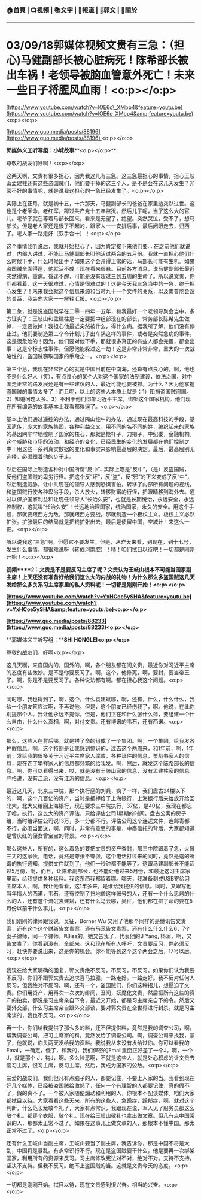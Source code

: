 ###  [:house:首頁](https://github.com/ourhimalayas/home) | [:tv:視頻](https://github.com/ourhimalayas/videos) | [:books:文字](https://github.com/ourhimalayas/txt) | [:newspaper:報道](https://github.com/ourhimalayas/news) | [:eagle:郭文](https://github.com/ourhimalayas/guomedia) | [:pray:關於](https://github.com/ourhimalayas/home/tree/master/about)
---
# **03/09/18郭媒体视频文贵有三急：（担心)马健副部长被心脏病死！陈希部长被出车祸！老领导被脑血管意外死亡！未来一些日子将腥风血雨！<o:p></o:p>**

[https://www.youtube.com/watch?v=lOE6o\_XMbp4&feature=youtu.be](https://www.youtube.com/watch?v=lOE6o_XMbp4&amp;feature=youtu.be)<o:p></o:p>



[https://www.guo.media/posts/88196](https://www.guo.media/posts/88196) <o:p></o:p>



**郭媒体义工听写组：小城故事****<o:p></o:p>**



尊敬的战友们好啊！<o:p></o:p>



这两天啊，文贵有很多担心，因为我这儿有三急。这三急最担心的事情，担心王岐山孟建柱还有这些盗国贼们，他们要干掉的这三个人，是不是会在这几天发生？非常不好的事情呢，就是说我这担心的一急已经发生了。<o:p></o:p>

实际上在正月，就是初十五，十六那天，马健副部长的爸爸在家里边突然过世。这也是个老革命，老红军，蹲过共产党十五年监狱。然后儿子呢，当了这么大的官儿。老爷子就在等着马部长回来，看来是无望了，绝望。突然哭泣，受不了，想马部长。但是老人家还是很了不起的，跟家人一一安排后事，最后闭眼走去，归西了。老人家一路走好（双手合十）！<o:p></o:p>

这个事情我听说后，我就开始担心了，因为肯定接下来他们要….在之前他们就说过，内部人讲过，不能让马健副部长叫他活过两会的五月份。我就一直担心他们什么时候下手，什么时候出手？如果这个会开得正常的话，马部长可能有生机。如果盗国贼全面得逞，他就活不成！现在看来很悬。目前各方消息，说马健副部长最近突然得病，重病。昏迷不醒，可能是没有超过三到五周的生命了。所以说文贵，你们都看着，这一天很难过，心情是很难过的！这是今天我三急当中的一急，终于担心发生了！未来我会就这个信息来源和当时九十一个文件的关系，以及南普陀会议的关系，我会向大家一一解释汇报。<o:p></o:p>

第二急，就是说盗国贼早在二零一四年一五年，和我最好一个老领导聚会当中，多方证实了：王岐山和孟建柱是一定要把中组部现在的部长，常务部长陈希先生做掉，一定要做掉！我担心他最近突然被什么，得什么病。据我所了解，他们没有停止过。他们要制造第二个令计划儿子出车祸这样的事件，或者是突然急病的事件。这是很危险的！因为，他们要对他下手，那就很多真正的有些人都会完蛋，都会出事！这是个标志性事件。但愿他能躲过这一劫！这是非常非常非常，重大的一次战略性的，盗国贼窃取国家的手段之一。<o:p></o:p>

第三个急，我现在非常担心的就是中国目前在中南海，还算有点良心的，啊，他也不是什么好人（笑），有点良心的某个人对这个国家的法制建设，依法治国，对中国走正常的路发展还是有一些建议的人，最近可能也要被抓。为什么？因为他掌握盗国贼的事情太多了！而且呢，以上的这些人本质上就是：1）阻挡盗国贼盗国。2）知道问题太多。3）不利于他们绑架习近平主席，绑架这个国家机构。他们现在所有编造的故事基本上我看都得逞了。<o:p></o:p>

基本上他们通过遥控的办法，通过隔山控牛的办法，通过现在最高科技的手段，基因遗传，庞大的家族集团，各种利益交叉，用不同的名不同的姓，编织起来的家族的基因网牢牢地控制了国家的核心，那就是枪杆子，刀把子，中纪委，金融机构。这个威胁和市场的波动，和经济的变化，已经民生的变化的发展都在他们控制之中！用这些一系列真实数据的变化和事实来影响最高层的决定。最后，最高层别无选择，必须跟着他的步子走。

然后在国际上制造各种对中国所谓“反中”…实际上哪是“反中”，（是）反盗国贼，反他们盗国贼的卑劣行径。把这个反“坏”，反“盗”，反“邪”的正义变成了反“中”，然后制造威胁，让中共现在的领导人感到恐惧害怕。转移了内部所有问题的视线，和盗国贼行使各种卑劣手段，杀人放火，转移财富的行径，把眼睛移到海外去。通过以保护国家利益和让现任领导人“长治久安”，也就是长期统治，永远安全，永远控制权，这就叫“长治久安”！长远地治理国家，统治国家，永久的安全。用这个手段，那就要跟西方为敌，那就跟西方要战。那就制造一个极权主义。极权主义必然扩张。扩张最后的结局就是把钱扩张出去，最后是债留中国，空城计！来这么一把。<o:p></o:p>

所以说我这“三急”啊，但愿它不要发生。但是，从昨天来看，到现在，到十七号，发生什么事情，都很难说呀（转成河南腔）！啧！咱们拭目以待吧！一切都是刚刚开始！<o:p></o:p>



**视频****2：文贵是不是要反习主席了呢？文贵认为王岐山根本不可能当国家副主席！上天还没有准备好给我们这么大的内战的礼物！为什么那么多盗国贼这几天发给那么多关系习主席家里的私人资料呢！一切都是刚刚开始！<o:p></o:p>**



**[https://www.youtube.com/watch?v=YxHCoe5ySHA&feature=youtu.be](https://www.youtube.com/watch?v=YxHCoe5ySHA&amp;feature=youtu.be)<o:p></o:p>**

**[https://www.guo.media/posts/88233](https://www.guo.media/posts/88233)<o:p></o:p>**



**郭媒体义工听写组：****SHI HONGLEI<o:p></o:p>**



尊敬的战友们，好啊<o:p></o:p>



这几天啊，来自国内的，国外的，啊，各个朋友都在问文贵，最近你对习近平主席的态度有些微妙。是不是你要反习了。啊，这个，他修宪，啊，要封，要当帝王了。啊，你是不是要反习了。各种说法都有啊。都在担心我这个问题。<o:p></o:p>



同时哪，我也得到了，啊，这个，什么袁建斌哪，啊，还有，什么，什么什么，我给一个朋友答应过啊，不再说他。但是，这个朋友已经伤我了，啊。他说，在此你别提那个人。我让他永远不提你。但是，他们正在和什么张什么萍，要组建一个什么自由，什么什么真相，啊，对付文贵。还有博讯的韦石，还有西诺。<o:p></o:p>



那么，这些人在背后哪，就是拼了命的组成了一个集团。啊，一个集团，给我发各种假信息。啊，这个特别是让我感到惊讶的，过去这个两周来，和1年前，啊，1年前，发给我的很多关于习近平主席家人腐败，各种证件的信息，栗战书家人的信息，现在连丁學祥家人的信息都频繁的给我发。啊，然后，就发这个陈希部长的信息。啊，你可以看得出来，哎，就是没有王岐山家的信息，没有孟建柱家的信息。严格讲，没有江派，没有江派的信息。<o:p></o:p>



最近这几天，北京三中院，那个执行庭的刘兵，疯了一样，我们盘古24楼以下的，啊，这个几百亿的资产，当时是抵押给了上海银行，上海银行后来给放开给回北大，北大又给回上海银行，现在要求三中院执行，37亿，是40亿，我现在都忘了哈，执行，这么大的资产评估，只给评估公司1星期的时间。盘古公寓的房子给，当时给评估公司说13万，多一分都不行。评估公司这个连送文件，连邮寄都不行，必须当面送，啊，同时，非常有意思的事是，中泰信托的背后，大家都知道是曾庆红的侄女曾宝宝的背景。<o:p></o:p>



那么这些人，所有的，这么着急的要把文贵的资产查封，那三中院跟着了急，火冒三丈的这家伙，电话，竟然是夸张不夸张，这个电话打过来的同时，竟然是送的所谓的执行通知，提供文件就到了，他们一秒钟都不能等了。这跟马建副部长不能活过5月份，啊，而且，让陈希副部长，也不能让他过来5月份，和最近这习主席家里面，给我提供各种猛料。我这东西我都留着哪。哪天，我准备刻成USB寄给习主席本人。啊，我让他看看，这1年多来，是谁给我提供的信息。同时，又跟写他当年情人的西诺，韦石，还有控制了扫地僧这样账号的人，还有一个什么思烤的什么的人，还有这个流氓袁建斌，还有什么马云哪，吴征，他们都在拼了命的要在5月份以前干什么事儿。<o:p></o:p>



我们刚刚的律师跟我说，吴征，Borner Wu 又用了他那个同样的是博讯告文贵案，还有这个这个财新告文贵案，还有马蕊告文贵案，还有什么什么什么6，7个案子律师，同一个律师，叫lisa的，她又告我了，代表他的B Yang, 杨澜，啊，又告文贵了。你看到没有，全部来。这和现在所有人呼吁，文贵要反习，你必须反习，赶快你要说出来，这是你的机会。你不能等到这个这个两会之后，17号以后。<o:p></o:p>



我现在给大家明确的回复，郭文贵绝不反习，不反习，不反习。如果你们认为我要不反习，你们不跟郭文贵去追求喜马拉雅，一路走好。一路走好。我不反对任何人反习，但我绝对不反习。啊，还有一个，盗国贼们，你们这种招儿，想逼迫了文贵。你们用资产，用再次一次次的绯闻，丑闻，妖魔化文贵，然后把所有这些的资产的拍卖，都说是习主席亲自下令，最近又开始，都是习主席亲自下的令。然后又要外交部，什么习主席亲自跟外交部谈，要对郭文贵在全世界进行封杀。就是习主席谈的，我也不反习。<o:p></o:p>



再一个，你们给我提供了那么多的料，还不但提供料，竟然是我的调查公司，啊，帮我调查公司，把习主席家的料，竟然发给了调查公司。啊，调查公司来找我，蒙了，他就说，你头两天发给我的资料。我说我从来没有发给过你。你可以看我的Email，一确定，傻了，和我的，我们保密的Email里面正好差了一个J。啊，一个J，就是那个 J，钩J，啊。多么险恶啊，不就是这些人，就是处心积虑的让文贵去恼习主席，恨习主席，反习主席，然后，我成为国家的公敌。<o:p></o:p>



亲爱的战友们，我们但凡有点脑子的人，都要记住，不要上人家的当。我看到现在好几个媒体，已经被盗国贼给激怒了，任何一个有理智的人都要记住，真的假不了，假的真不了。一个被人家随便煽动和利用的人，你根本不配谈媒体。咱们大家都拭目以待。大家看看这些天来，所有的这些人，急躁症，躁郁症，啊，就对这个判断，什么范长龙敬个礼了，大家有点常识，我跟现在说，军人见了服务员都这么敬个礼。都穿个衣服，敬个礼。现在给王岐山敬礼也拿出做文章。但凡有点中国常识的人，那都太正常不过了。如果在这事儿上做文章的人，那根本不懂中国。那太正常不过了。<o:p></o:p>



还有什么王岐山当副主席，王岐山要当了副主席，我告诉你，那是中国不将是大乱，中国将是暴乱。有点常识行不行。现在是盗国贼要干什么，他是要再一次绑架国家，利用所有的资源来反习。习主席修改宪法对不对，绝对不对。支持不支持，坚决不支持。但我不反习。绝不上盗国贼的当。这就是文贵今天的态度。<o:p></o:p>





一切都是刚刚开始。拭目以待，现在文贵感到很兴奋。相当的兴奋。<o:p></o:p>
  
<u></u><sub></sub><sup></sup><strike></strike>